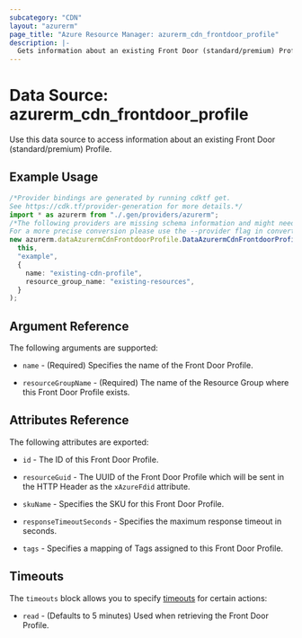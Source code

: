 ```yaml
---
subcategory: "CDN"
layout: "azurerm"
page_title: "Azure Resource Manager: azurerm_cdn_frontdoor_profile"
description: |-
  Gets information about an existing Front Door (standard/premium) Profile.
---
```


# Data Source: azurerm\_cdn\_frontdoor\_profile

Use this data source to access information about an existing Front Door (standard/premium) Profile.

## Example Usage

```typescript
/*Provider bindings are generated by running cdktf get.
See https://cdk.tf/provider-generation for more details.*/
import * as azurerm from "./.gen/providers/azurerm";
/*The following providers are missing schema information and might need manual adjustments to synthesize correctly: azurerm.
For a more precise conversion please use the --provider flag in convert.*/
new azurerm.dataAzurermCdnFrontdoorProfile.DataAzurermCdnFrontdoorProfile(
  this,
  "example",
  {
    name: "existing-cdn-profile",
    resource_group_name: "existing-resources",
  }
);

```

## Argument Reference

The following arguments are supported:

*   `name` - (Required) Specifies the name of the Front Door Profile.

*   `resourceGroupName` - (Required) The name of the Resource Group where this Front Door Profile exists.

## Attributes Reference

The following attributes are exported:

*   `id` - The ID of this Front Door Profile.

*   `resourceGuid` - The UUID of the Front Door Profile which will be sent in the HTTP Header as the `xAzureFdid` attribute.

*   `skuName` - Specifies the SKU for this Front Door Profile.

*   `responseTimeoutSeconds` - Specifies the maximum response timeout in seconds.

*   `tags` - Specifies a mapping of Tags assigned to this Front Door Profile.

## Timeouts

The `timeouts` block allows you to specify [timeouts](https://www.terraform.io/language/resources/syntax#operation-timeouts) for certain actions:

* `read` - (Defaults to 5 minutes) Used when retrieving the Front Door Profile.
